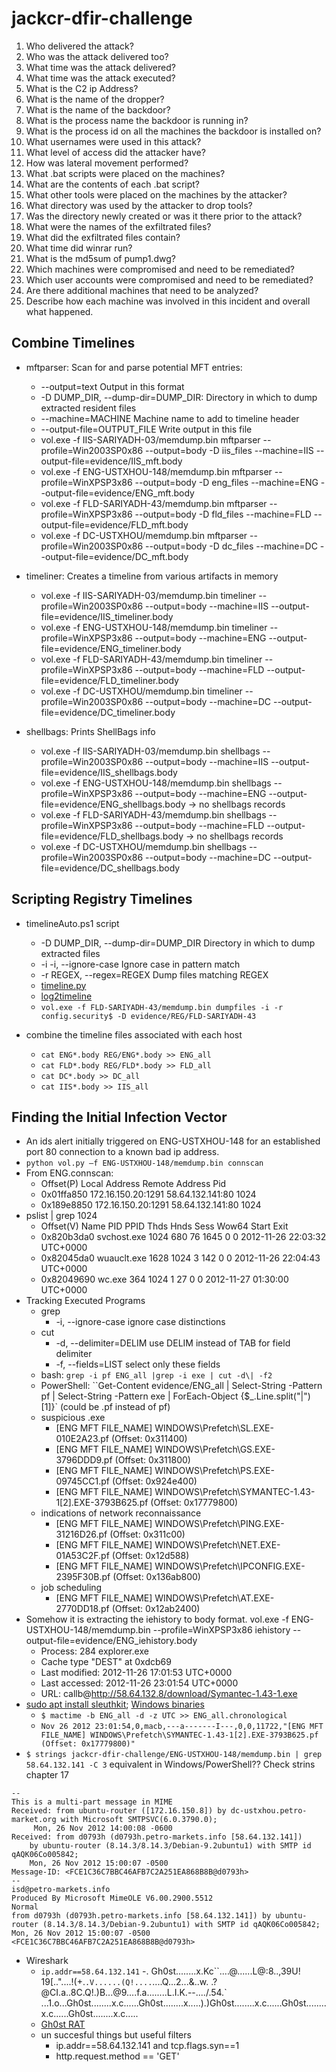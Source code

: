 # jackcr-dfir-challenge

1. Who delivered the attack?
2. Who was the attack delivered too?
3. What time was the attack delivered?
4. What time was the attack executed?
5. What is the C2 ip Address?
6. What is the name of the dropper?
7. What is the name of the backdoor?
8. What is the process name the backdoor is running in?
9. What is the process id on all the machines the backdoor is installed on?
10. What usernames were used in this attack?
11. What level of access did the attacker have?
12. How was lateral movement performed?
13. What .bat scripts were placed on the machines?
14. What are the contents of each .bat script?
15. What other tools were placed on the machines by the attacker?
16. What directory was used by the attacker to drop tools?
17. Was the directory newly created or was it there prior to the attack?
18. What were the names of the exfiltrated files?
19. What did the exfiltrated files contain?
20. What time did winrar run?
21. What is the md5sum of pump1.dwg?
22. Which machines were compromised and need to be remediated?
23. Which user accounts were compromised and need to be remediated?
24. Are there additional machines that need to be analyzed?
25. Describe how each machine was involved in this incident and overall what happened.

## Combine Timelines

* mftparser: Scan for and parse potential MFT entries:
  * --output=text Output in this format
  * -D DUMP_DIR, --dump-dir=DUMP_DIR: Directory in which to dump extracted resident files
  * --machine=MACHINE Machine name to add to timeline header
  * --output-file=OUTPUT_FILE Write output in this file
  * vol.exe -f IIS-SARIYADH-03/memdump.bin mftparser --profile=Win2003SP0x86 --output=body -D iis_files --machine=IIS --output-file=evidence/IIS_mft.body
  * vol.exe -f ENG-USTXHOU-148/memdump.bin mftparser --profile=WinXPSP3x86 --output=body -D eng_files --machine=ENG --output-file=evidence/ENG_mft.body
  * vol.exe -f FLD-SARIYADH-43/memdump.bin mftparser --profile=WinXPSP3x86 --output=body -D fld_files --machine=FLD --output-file=evidence/FLD_mft.body
  * vol.exe -f DC-USTXHOU/memdump.bin mftparser --profile=Win2003SP0x86 --output=body -D dc_files --machine=DC --output-file=evidence/DC_mft.body

* timeliner: Creates a timeline from various artifacts in memory
  * vol.exe -f IIS-SARIYADH-03/memdump.bin timeliner --profile=Win2003SP0x86 --output=body --machine=IIS --output-file=evidence/IIS_timeliner.body
  * vol.exe -f ENG-USTXHOU-148/memdump.bin timeliner --profile=WinXPSP3x86 --output=body --machine=ENG --output-file=evidence/ENG_timeliner.body
  * vol.exe -f FLD-SARIYADH-43/memdump.bin timeliner --profile=WinXPSP3x86 --output=body --machine=FLD --output-file=evidence/FLD_timeliner.body
  * vol.exe -f DC-USTXHOU/memdump.bin timeliner --profile=Win2003SP0x86 --output=body --machine=DC --output-file=evidence/DC_timeliner.body

* shellbags: Prints ShellBags info
  * vol.exe -f IIS-SARIYADH-03/memdump.bin shellbags --profile=Win2003SP0x86 --output=body --machine=IIS --output-file=evidence/IIS_shellbags.body
  * vol.exe -f ENG-USTXHOU-148/memdump.bin shellbags --profile=WinXPSP3x86 --output=body --machine=ENG --output-file=evidence/ENG_shellbags.body -> no shellbags records
  * vol.exe -f FLD-SARIYADH-43/memdump.bin shellbags --profile=WinXPSP3x86 --output=body --machine=FLD --output-file=evidence/FLD_shellbags.body -> no shellbags records
  * vol.exe -f DC-USTXHOU/memdump.bin shellbags --profile=Win2003SP0x86 --output=body --machine=DC --output-file=evidence/DC_shellbags.body

## Scripting Registry Timelines

* timelineAuto.ps1 script
  * -D DUMP_DIR, --dump-dir=DUMP_DIR Directory in which to dump extracted files
  * -i  -i, --ignore-case Ignore case in pattern match
  * -r REGEX, --regex=REGEX Dump files matching REGEX
  * [timeline.py](https://github.com/williballenthin/python-registry)
  * [log2timeline](https://code.google.com/p/log2timeline/)
  * ``vol.exe -f FLD-SARIYADH-43/memdump.bin dumpfiles -i -r config.security$ -D evidence/REG/FLD-SARIYADH-43``

* combine the timeline files associated with each host
  * ``cat ENG*.body REG/ENG*.body >> ENG_all``
  * ``cat FLD*.body REG/FLD*.body >> FLD_all``
  * ``cat DC*.body >> DC_all``
  * ``cat IIS*.body >> IIS_all``

## Finding the Initial Infection Vector

* An ids alert initially triggered on ENG-USTXHOU-148 for an established port 80 connection to a known bad ip address.
* ``python vol.py –f ENG-USTXHOU-148/memdump.bin connscan``
* From ENG.connscan:
  * Offset(P)  Local Address      Remote Address   Pid
  * 0x01ffa850 172.16.150.20:1291 58.64.132.141:80 1024
  * 0x189e8850 172.16.150.20:1291 58.64.132.141:80 1024
* pslist | grep 1024
  * Offset(V)  Name         PID   PPID   Thds   Hnds   Sess  Wow64 Start                          Exit
  * 0x820b3da0 svchost.exe 1024    680     76   1645      0      0 2012-11-26 22:03:32 UTC+0000
  * 0x82045da0 wuauclt.exe 1628   1024      3    142      0      0 2012-11-26 22:04:43 UTC+0000
  * 0x82049690 wc.exe       364   1024      1     27      0      0 2012-11-27 01:30:00 UTC+0000
* Tracking Executed Programs
  * grep
    * -i, --ignore-case ignore case distinctions
  * cut
    * -d, --delimiter=DELIM use DELIM instead of TAB for field delimiter
    * -f, --fields=LIST select only these fields
  * bash: ``grep -i pf ENG_all |grep -i exe | cut -d\| -f2``
  * PowerShell: ``Get-Content evidence/ENG_all | Select-String -Pattern pf | Select-String -Pattern exe | ForEach-Object {$_.Line.split("|")[1]}` (could be .pf instead of pf)
  * suspicious .exe
    * [ENG MFT FILE_NAME] WINDOWS\Prefetch\SL.EXE-010E2A23.pf (Offset: 0x311400)
    * [ENG MFT FILE_NAME] WINDOWS\Prefetch\GS.EXE-3796DDD9.pf (Offset: 0x311800)
    * [ENG MFT FILE_NAME] WINDOWS\Prefetch\PS.EXE-09745CC1.pf (Offset: 0x924e400)
    * [ENG MFT FILE_NAME] WINDOWS\Prefetch\SYMANTEC-1.43-1[2].EXE-3793B625.pf (Offset: 0x17779800)
  * indications of network reconnaissance
    * [ENG MFT FILE_NAME] WINDOWS\Prefetch\PING.EXE-31216D26.pf (Offset: 0x311c00)
    * [ENG MFT FILE_NAME] WINDOWS\Prefetch\NET.EXE-01A53C2F.pf (Offset: 0x12d588)
    * [ENG MFT FILE_NAME] WINDOWS\Prefetch\IPCONFIG.EXE-2395F30B.pf (Offset: 0x136ab800)
  * job scheduling
    * [ENG MFT FILE_NAME] WINDOWS\Prefetch\AT.EXE-2770DD18.pf (Offset: 0x12ab2400)
* Somehow it is extracting the iehistory to body format. vol.exe -f ENG-USTXHOU-148/memdump.bin --profile=WinXPSP3x86 iehistory --output-file=evidence/ENG_iehistory.body
  * Process: 284 explorer.exe
  * Cache type "DEST" at 0xdcb69
  * Last modified: 2012-11-26 17:01:53 UTC+0000
  * Last accessed: 2012-11-26 23:01:54 UTC+0000
  * URL: callb@http://58.64.132.8/download/Symantec-1.43-1.exe
* [sudo apt install sleuthkit](http://www.sleuthkit.org/sleuthkit/man/mactime.html); [Windows binaries](http://www.sleuthkit.org/sleuthkit/download.php)
  * ``$ mactime -b ENG_all -d -z UTC >> ENG_all.chronological``
  * ``Nov 26 2012 23:01:54,0,macb,---a-------I---,0,0,11722,"[ENG MFT FILE_NAME] WINDOWS\Prefetch\SYMANTEC-1.43-1[2].EXE-3793B625.pf (Offset: 0x17779800)"``
* ``$ strings jackcr-dfir-challenge/ENG-USTXHOU-148/memdump.bin | grep 58.64.132.141 -C 3`` equivalent in Windows/PowerShell??
Check strins chapter 17
```text
--
This is a multi-part message in MIME
Received: from ubuntu-router ([172.16.150.8]) by dc-ustxhou.petro-market.org with Microsoft SMTPSVC(6.0.3790.0);
	 Mon, 26 Nov 2012 14:00:08 -0600
Received: from d0793h (d0793h.petro-markets.info [58.64.132.141])
	by ubuntu-router (8.14.3/8.14.3/Debian-9.2ubuntu1) with SMTP id qAQK06Co005842;
	Mon, 26 Nov 2012 15:00:07 -0500
Message-ID: <FCE1C36C7BBC46AFB7C2A251EA868B8B@d0793h>
--
isd@petro-markets.info
Produced By Microsoft MimeOLE V6.00.2900.5512
Normal
from d0793h (d0793h.petro-markets.info [58.64.132.141]) by ubuntu-router (8.14.3/8.14.3/Debian-9.2ubuntu1) with SMTP id qAQK06Co005842; Mon, 26 Nov 2012 15:00:07 -0500
<FCE1C36C7BBC46AFB7C2A251EA868B8B@d0793h>

```

* Wireshark
  * ``ip.addr==58.64.132.141`` -. Gh0st........x.Kc``....@....\..L@:8..,39U! 19[.."....!(+.`.V......(Q!....`....Q...2...&..w.	.?@CI.a..8C.Q!.)B...@9....f.a........L.I.K.--..../.54.` ...1.o...Gh0st........x.c......Gh0st........x.....).)Gh0st........x.c......Gh0st........x.c......Gh0st........x.c.....
  * [Gh0st RAT](https://en.wikipedia.org/wiki/Gh0st_Rat)
  * un succesful things but useful filters
    * ip.addr==58.64.132.141 and tcp.flags.syn==1
    * http.request.method == 'GET'
